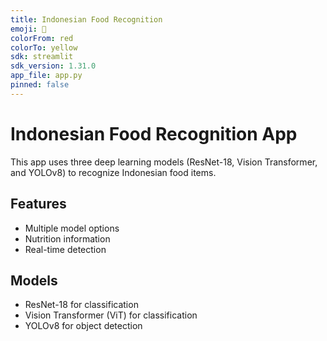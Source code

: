 ```yaml
---
title: Indonesian Food Recognition
emoji: 🍕
colorFrom: red
colorTo: yellow
sdk: streamlit
sdk_version: 1.31.0
app_file: app.py
pinned: false
---
```


# Indonesian Food Recognition App

This app uses three deep learning models (ResNet-18, Vision Transformer, and YOLOv8) to recognize Indonesian food items.

## Features

- Multiple model options
- Nutrition information
- Real-time detection

## Models

- ResNet-18 for classification
- Vision Transformer (ViT) for classification
- YOLOv8 for object detection
